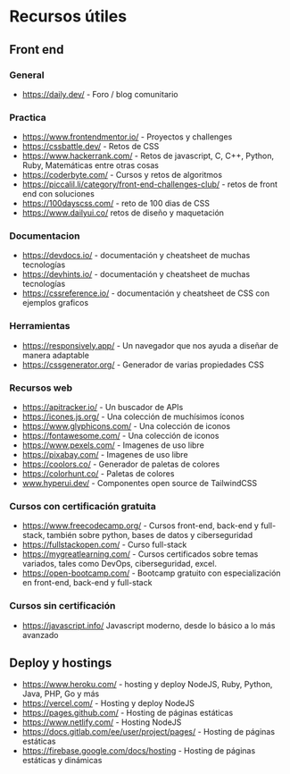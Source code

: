 # Recursos útiles
## Front end 

### General
* https://daily.dev/ - Foro / blog comunitario

### Practica 
* https://www.frontendmentor.io/ - Proyectos y challenges
* https://cssbattle.dev/ - Retos de CSS
* https://www.hackerrank.com/ - Retos de javascript, C, C++, Python, Ruby, Matemáticas entre otras cosas
* https://coderbyte.com/ - Cursos y retos de algoritmos 
* https://piccalil.li/category/front-end-challenges-club/ - retos de front end con soluciones
* https://100dayscss.com/ - reto de 100 dias de CSS
* https://www.dailyui.co/ retos de diseño y maquetación


### Documentacion 
* https://devdocs.io/ - documentación y cheatsheet de muchas tecnologías 
* https://devhints.io/ - documentación y cheatsheet de muchas tecnologías 
* https://cssreference.io/ - documentación y cheatsheet de CSS con ejemplos graficos

### Herramientas 
* https://responsively.app/ - Un navegador que nos ayuda a diseñar de manera adaptable
* https://cssgenerator.org/ - Generador de varias propiedades CSS

### Recursos web 
* https://apitracker.io/ - Un buscador de APIs
* https://icones.js.org/ - Una colección de muchísimos íconos 
* https://www.glyphicons.com/ - Una colección de iconos 
* https://fontawesome.com/ - Una colección de iconos
* https://www.pexels.com/ - Imagenes de uso libre 
* https://pixabay.com/ - Imagenes de uso libre
* https://coolors.co/ - Generador de paletas de colores
* https://colorhunt.co/ - Paletas de colores
* www.hyperui.dev/ - Componentes open source de TailwindCSS


### Cursos con certificación gratuita
* https://www.freecodecamp.org/ - Cursos front-end, back-end y full-stack, también sobre python, bases de datos y ciberseguridad 
* https://fullstackopen.com/ - Curso full-stack
* https://mygreatlearning.com/ - Cursos certificados sobre temas variados, tales como DevOps, ciberseguridad, excel. 
* https://open-bootcamp.com/ - Bootcamp gratuito con especialización en front-end, back-end y full-stack
### Cursos sin certificación 
* https://javascript.info/ Javascript moderno, desde lo básico a lo más avanzado
## Deploy y hostings
 * https://www.heroku.com/ - hosting y deploy NodeJS, Ruby, Python, Java, PHP, Go y más
 * https://vercel.com/ - Hosting y deploy NodeJS
 * https://pages.github.com/ - Hosting de páginas estáticas
 * https://www.netlify.com/ - Hosting NodeJS
 * https://docs.gitlab.com/ee/user/project/pages/ - Hosting de páginas estáticas
 * https://firebase.google.com/docs/hosting - Hosting de páginas estáticas y dinámicas
